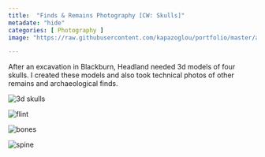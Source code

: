 ```yaml
---
title:  "Finds & Remains Photography [CW: Skulls]"
metadate: "hide"
categories: [ Photography ]
image: "https://raw.githubusercontent.com/kapazoglou/portfolio/master/assets/images/item/ZG-resized.jpg"

---
```


After an excavation in Blackburn, Headland needed 3d models of four skulls. I created these models and also took technical photos of other remains and archaeological finds.

![3d skulls](https://raw.githubusercontent.com/kapazoglou/portfolio/master/assets/images/item/pht_6.png)

![flint](https://raw.githubusercontent.com/kapazoglou/portfolio/master/assets/images/item/pht_5.png)

![bones](https://raw.githubusercontent.com/kapazoglou/portfolio/master/assets/images/item/pht_8.png)

![spine](https://raw.githubusercontent.com/kapazoglou/portfolio/master/assets/images/item/pht_9.png)